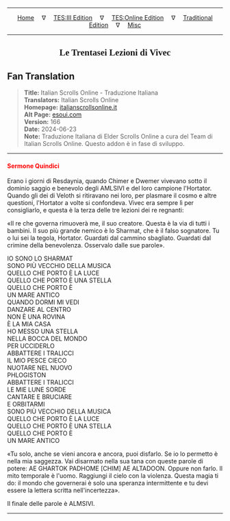 
---

<!-- Jekyll Page Links -->

<center>
<a href="../../../../../index.html">Home</a>
&emsp;&nabla;&emsp;
<a href="../../../../index-tes3.html">TES:III Edition</a>
&emsp;&nabla;&emsp;
<a href="../../../../index-teso.html">TES:Online Edition</a>
&emsp;&nabla;&emsp;
<a href="../../../../index-traditional.html">Traditional Edition</a>
&emsp;&nabla;&emsp;
<a href="../../../../index-misc.html">Misc</a>
</center>

<!-- Markdown Body Below: -->

---

<center>
<h2><span style="font-family:Georgia">Le Trentasei Lezioni di Vivec</span></h2>
</center>

## Fan Translation

> __Title:__ Italian Scrolls Online - Traduzione Italiana\
> __Translators:__ Italian Scrolls Online\
> __Homepage:__ [italianscrollsonline.it][1]\
> __Alt Page:__ [esoui.com][2]\
> __Version:__ 166\
> __Date:__ 2024-06-23\
> __Note:__ Traduzione Italiana di Elder Scrolls Online a cura del Team di Italian Scrolls Online. Questo addon è in fase di sviluppo.

[1]: http://italianscrollsonline.it/
[2]: https://www.esoui.com/downloads/info2854-ItalianScrollsOnline-TraduzioneItaliana.html

---

#### <span style="color:red">Sermone Quindici</span>

Erano i giorni di Resdaynia, quando Chimer e Dwemer vivevano sotto il dominio saggio e benevolo degli AMLSIVI e del loro campione l'Hortator. Quando gli dei di Veloth si ritiravano nei loro, per plasmare il cosmo e altre questioni, l'Hortator a volte si confondeva. Vivec era sempre lì per consigliarlo, e questa è la terza delle tre lezioni dei re regnanti:

«Il re che governa rimuoverà me, il suo creatore. Questa è la via di tutti i bambini. Il suo più grande nemico è lo Sharmat, che è il falso sognatore. Tu o lui sei la tegola, Hortator. Guardati dal cammino sbagliato. Guardati dal crimine della benevolenza. Osservalo dalle sue parole».

IO SONO LO SHARMAT\
SONO PIÙ VECCHIO DELLA MUSICA\
QUELLO CHE PORTO È LA LUCE\
QUELLO CHE PORTO È UNA STELLA\
QUELLO CHE PORTO È\
UN MARE ANTICO\
QUANDO DORMI MI VEDI\
DANZARE AL CENTRO\
NON È UNA ROVINA\
È LA MIA CASA\
HO MESSO UNA STELLA\
NELLA BOCCA DEL MONDO\
PER UCCIDERLO\
ABBATTERE I TRALICCI\
IL MIO PESCE CIECO\
NUOTARE NEL NUOVO\
PHLOGISTON\
ABBATTERE I TRALICCI\
LE MIE LUNE SORDE\
CANTARE E BRUCIARE\
E ORBITARMI\
SONO PIÙ VECCHIO DELLA MUSICA\
QUELLO CHE PORTO È LA LUCE\
QUELLO CHE PORTO È UNA STELLA\
QUELLO CHE PORTO È\
UN MARE ANTICO

«Tu solo, anche se vieni ancora e ancora, puoi disfarlo. Se io lo permetto è nella mia saggezza. Vai disarmato nella sua tana con queste parole di potere: AE GHARTOK PADHOME \[CHIM\] AE ALTADOON. Oppure non farlo. Il mito temporale è l'uomo. Raggiungi il cielo con la violenza. Questa magia ti do: il mondo che governerai è solo una speranza intermittente e tu devi essere la lettera scritta nell'incertezza».

Il finale delle parole è ALMSIVI.

---
